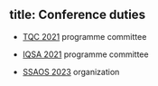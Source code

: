 title: Conference duties 
---


* [TQC 2021](tqc) programme committee

* [IQSA 2021](iqsa2021) programme committee

* [SSAOS 2023](ssaos23) organization



